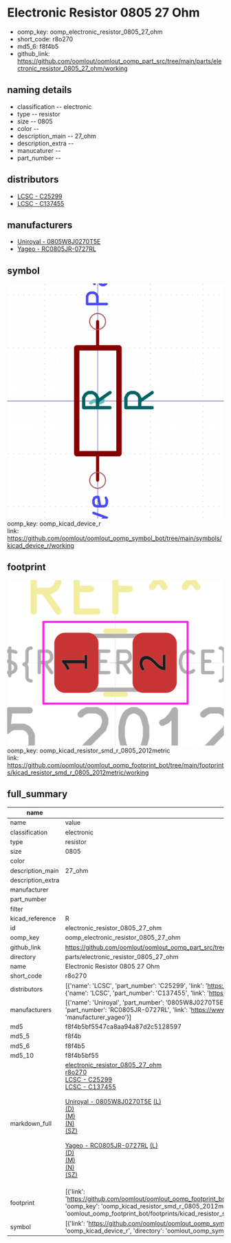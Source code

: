 # Electronic Resistor 0805 27 Ohm

  
* oomp_key: oomp_electronic_resistor_0805_27_ohm 
* short_code: r8o270
* md5_6: f8f4b5  
* github_link: https://github.com/oomlout/oomlout_oomp_part_src/tree/main/parts/electronic_resistor_0805_27_ohm/working  
## naming details
* classification -- electronic
* type -- resistor
* size -- 0805
* color -- 
* description_main -- 27_ohm
* description_extra -- 
* manucaturer -- 
* part_number -- 

## distributors
* [LCSC - C25299](https://lcsc.com/product-detail/C25299.html)  
* [LCSC - C137455](https://lcsc.com/product-detail/C137455.html)  

## manufacturers
* [Uniroyal - 0805W8J0270T5E]()  
* [Yageo - RC0805JR-0727RL](https://www.yageo.com/en/Chart/Download/pdf/RC0805JR-0727RL)  

## symbol

![](symbol/0/working/working_600.png)  
oomp_key: oomp_kicad_device_r  
link: https://github.com/oomlout/oomlout_oomp_symbol_bot/tree/main/symbols/kicad_device_r/working  

## footprint

![](footprint/0/working/working_600.png)  
oomp_key: oomp_kicad_resistor_smd_r_0805_2012metric  
link: https://github.com/oomlout/oomlout_oomp_footprint_bot/tree/main/footprints/kicad_resistor_smd_r_0805_2012metric/working  

## full_summary
| name | value | 
| --- | --- | 
| name | value | 
| classification | electronic | 
| type | resistor | 
| size | 0805 | 
| color |  | 
| description_main | 27_ohm | 
| description_extra |  | 
| manufacturer |  | 
| part_number |  | 
| filter |  | 
| kicad_reference | R | 
| id | electronic_resistor_0805_27_ohm | 
| oomp_key | oomp_electronic_resistor_0805_27_ohm | 
| github_link | https://github.com/oomlout/oomlout_oomp_part_src/tree/main/parts/electronic_resistor_0805_27_ohm/working | 
| directory | parts/electronic_resistor_0805_27_ohm | 
| name | Electronic Resistor 0805 27 Ohm | 
| short_code | r8o270 | 
| distributors | [{'name': 'LCSC', 'part_number': 'C25299', 'link': 'https://lcsc.com/product-detail/C25299.html', 'id': 'distributor_lcsc'}, {'name': 'LCSC', 'part_number': 'C137455', 'link': 'https://lcsc.com/product-detail/C137455.html', 'id': 'distributor_lcsc'}] | 
| manufacturers | [{'name': 'Uniroyal', 'part_number': '0805W8J0270T5E', 'link': '', 'id': 'manufacturer_uniroyal'}, {'name': 'Yageo', 'part_number': 'RC0805JR-0727RL', 'link': 'https://www.yageo.com/en/Chart/Download/pdf/RC0805JR-0727RL', 'id': 'manufacturer_yageo'}] | 
| md5 | f8f4b5bf5547ca8aa94a87d2c5128597 | 
| md5_5 | f8f4b | 
| md5_6 | f8f4b5 | 
| md5_10 | f8f4b5bf55 | 
| markdown_full | [electronic_resistor_0805_27_ohm](https://github.com/oomlout/oomlout_oomp_part_src/tree/main/parts/electronic_resistor_0805_27_ohm/working)<br>[r8o270](https://github.com/oomlout/oomlout_oomp_part_src/tree/main/parts/electronic_resistor_0805_27_ohm/working)<br>[LCSC - C25299<br>](https://lcsc.com/product-detail/C25299.html)[LCSC - C137455<br>](https://lcsc.com/product-detail/C137455.html)<br>[Uniroyal - 0805W8J0270T5E]() [(L)<br>](https://www.lcsc.com/search?q=0805W8J0270T5E)[(D)<br>](https://www.digikey.com/en/products?,keywords=0805W8J0270T5E)[(M)<br>](https://www.mouser.com/Search/Refine?Keyword=0805W8J0270T5E)[(N)<br>](https://www.newark.com/search?st=0805W8J0270T5E)[(SZ)<br>](https://so.szlcsc.com/global.html?k=0805W8J0270T5E)<br>[Yageo - RC0805JR-0727RL](https://www.yageo.com/en/Chart/Download/pdf/RC0805JR-0727RL) [(L)<br>](https://www.lcsc.com/search?q=RC0805JR-0727RL)[(D)<br>](https://www.digikey.com/en/products?,keywords=RC0805JR-0727RL)[(M)<br>](https://www.mouser.com/Search/Refine?Keyword=RC0805JR-0727RL)[(N)<br>](https://www.newark.com/search?st=RC0805JR-0727RL)[(SZ)<br>](https://so.szlcsc.com/global.html?k=RC0805JR-0727RL)<br> | 
| footprint | [{'link': 'https://github.com/oomlout/oomlout_oomp_footprint_bot/tree/main/foootprntss/kicad_resistor_smd_r_0805_2012metric', 'oomp_key': 'oomp_kicad_resistor_smd_r_0805_2012metric', 'directory': 'oomlout_oomp_footprint_bot/footprints/kicad_resistor_smd_r_0805_2012metric//working/working.kicad_mod'}] | 
| symbol | [{'link': 'https://github.com/oomlout/oomlout_oomp_symbol_bot/tree/main/symbols/kicad_device_r', 'oomp_key': 'oomp_kicad_device_r', 'directory': 'oomlout_oomp_symbol_bot/symbols/kicad_device_r//working/working.kicad_sym'}] | 
